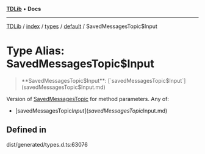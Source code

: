[**TDLib**](../../../../../../README.md) • **Docs**

***

[TDLib](../../../../../../modules.md) / [index](../../../../../README.md) / [types](../../../README.md) / [default](../README.md) / SavedMessagesTopic$Input

# Type Alias: SavedMessagesTopic$Input

> **SavedMessagesTopic$Input**: [`savedMessagesTopic$Input`](savedMessagesTopic$Input.md)

Version of [SavedMessagesTopic](SavedMessagesTopic-1.md) for method parameters.
Any of:
- [savedMessagesTopic$Input](savedMessagesTopic$Input.md)

## Defined in

dist/generated/types.d.ts:63076

